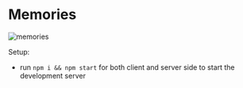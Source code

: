 # Memories 

![memories](https://github.com/Kashaf-code/mern-memories-project/assets/143132945/100800fb-edea-40da-8a3b-ad3d9bd40906)


Setup:
- run ```npm i && npm start``` for both client and server side to start the development server

